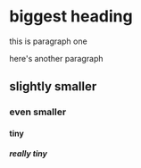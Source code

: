 # biggest heading
this is paragraph one

here's another paragraph
## slightly smaller
### even smaller
#### tiny
##### really tiny
